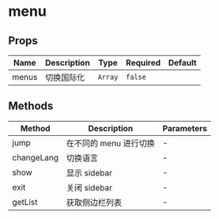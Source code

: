 # menu

## Props

<!-- @vuese:menu:props:start -->
|Name|Description|Type|Required|Default|
|---|---|---|---|---|
|menus|切换国际化|`Array`|`false`||

<!-- @vuese:menu:props:end -->


## Methods

<!-- @vuese:menu:methods:start -->
|Method|Description|Parameters|
|---|---|---|
|jump|在不同的 menu 进行切换|-|
|changeLang|切换语言|-|
|show|显示 sidebar|-|
|exit|关闭 sidebar|-|
|getList|获取侧边栏列表|-|

<!-- @vuese:menu:methods:end -->


